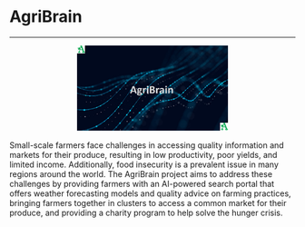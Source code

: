 # AgriBrain 
---
<center> <img src="https://github.com/benkimz/agribrain/blob/main/images/Slide1.JPG" alt="Alt text" height="150"> </center>

Small-scale farmers face challenges in accessing quality information and markets for their produce, resulting in low productivity, poor yields, and limited income. Additionally, food insecurity is a prevalent issue in many regions around the world. The AgriBrain project aims to address these challenges by providing farmers with an AI-powered search portal that offers weather forecasting models and quality advice on farming practices, bringing farmers together in clusters to access a common market for their produce, and providing a charity program to help solve the hunger crisis.
